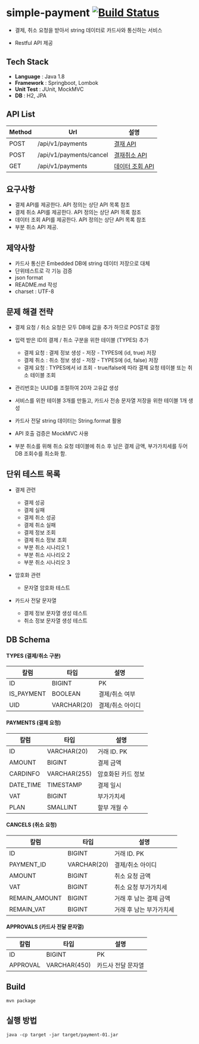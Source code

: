 # simple-payment [![Build Status](https://travis-ci.com/chjkw/simple-payment.svg?token=ffY7DGiYt3uxeAUJ31eT&branch=master)](https://travis-ci.com/chjkw/simple-payment)

- 결제, 취소 요청을 받아서 string 데이터로 카드사와 통신하는 서비스

- Restful API 제공



## Tech Stack

- **Language** : Java 1.8
- **Framework** : Springboot, Lombok
- **Unit Test** : JUnit, MockMVC
- **DB** : H2, JPA



## API List

| Method | Url                     | 설명            |
| ------ | ----------------------- | --------------- |
| POST   | /api/v1/payments        | [결재 API](doc/payments.md) |
| POST   | /api/v1/payments/cancel | [결재취소 API](doc/cancel.md) |
| GET    | /api/v1/payments        | [데이터 조회 API](doc/detail.md) |



## 요구사항

- 결제 API를 제공한다. API 정의는 상단 API 목록 참조
- 결제 취소 API를 제공한다. API 정의는 상단 API 목록 참조
- 데이터 조회 API를 제공한다. API 정의는 상단 API 목록 참조
- 부분 취소 API 제공. 



## 제약사항

- 카드사 통신은 Embedded DB에 string 데이터 저장으로 대체
- 단위테스트로 각 기능 검증
- json format
- README.md 작성
- charset : UTF-8



## 문제 해결 전략

- 결제 요청 / 취소 요청은 모두 DB에 값을 추가 하므로 POST로 결정
- 입력 받은 ID의 결제 / 취소 구분을 위한 테이블 (TYPES) 추가
  - 결제 요청 : 결제 정보 생성 - 저장 - TYPES에 (id, true) 저장
  - 결제 취소 : 취소 정보 생성 - 저장 - TYPES에 (id, false) 저장
  - 결제 요청 : TYPES에서 id 조회 - true/false에 따라 결제 요청 테이블 또는 취소 테이블 조회

- 관리번호는 UUID를 조절하여 20자 고유값 생성
- 서비스를 위한 테이블 3개를 만들고, 카드사 전송 문자열 저장을 위한 테이블 1개 생성
- 카드사 전달 string 데이터는 String.format 활용
- API 호출 검증은 MockMVC 사용
- 부분 취소를 위해 취소 요청 테이블에 취소 후 남은 결제 금액, 부가가치세를 두어 DB 조회수를 최소화 함. 



## 단위 테스트 목록

- 결제 관련

  - 결제 성공
  - 결제 실패
  - 결제 취소 성공
  - 결제 취소 실패
  - 결제 정보 조회
  - 결제 취소 정보 조회
  - 부분 취소 시나리오 1
  - 부분 취소 시나리오 2
  - 부분 취소 시나리오 3

- 암호화 관련

  - 문자열 암호화 테스트

- 카드사 전달 문자열

  - 결제 정보 문자열 생성 테스트
  - 취소 정보 문자열 생성 테스트

  

## DB Schema

#### TYPES  (결제/취소 구분)

| 칼럼       | 타입        | 설명             |
| ---------- | ----------- | ---------------- |
| ID         | BIGINT      | PK               |
| IS_PAYMENT | BOOLEAN     | 결제/취소 여부   |
| UID        | VARCHAR(20) | 결제/취소 아이디 |

#### PAYMENTS (결제 요청)

| 칼럼      | 타입         | 설명               |
| --------- | ------------ | ------------------ |
| ID        | VARCHAR(20)  | 거래 ID. PK        |
| AMOUNT    | BIGINT       | 결제 금액          |
| CARDINFO  | VARCHAR(255) | 암호화된 카드 정보 |
| DATE_TIME | TIMESTAMP    | 결제 일시          |
| VAT       | BIGINT       | 부가가치세         |
| PLAN      | SMALLINT     | 할부 개월 수       |


#### CANCELS (취소 요청)
| 칼럼          | 타입        | 설명                    |
| ------------- | ----------- | ----------------------- |
| ID            | BIGINT      | 거래 ID. PK             |
| PAYMENT_ID    | VARCHAR(20) | 결제/취소 아이디        |
| AMOUNT        | BIGINT      | 취소 요청 금액          |
| VAT           | BIGINT      | 취소 요청 부가가치세    |
| REMAIN_AMOUNT | BIGINT      | 거래 후 남는 결제 금액  |
| REMAIN_VAT    | BIGINT      | 거래 후 남는 부가가치세 |

#### APPROVALS (카드사 전달 문자열)
| 칼럼     | 타입         | 설명               |
| -------- | ------------ | ------------------ |
| ID       | BIGINT       | PK                 |
| APPROVAL | VARCHAR(450) | 카드사 전달 문자열 |




## Build
~~~
mvn package
~~~

## 실행 방법
~~~
java -cp target -jar target/payment-01.jar
~~~